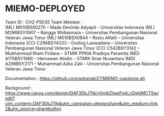 # MIEMO-DEPLOYED
Team ID      :  CH2-PS035
Team Member  :  
(ML)  M010BSX0270 – Made Devinda Adyapti – Universitas Indonesia
(ML)  M296BSY0907 – Rangga Widiasmara – Universitas Pembangunan Nasional Veteran Jawa Timur
(ML)  M010BSX0844 – Restu Alfath – Universitas Indonesia
(CC)  C296BSY4333 – Doding Laswadana – Universitas Pembangunan Nasional Veteran Jawa Timur
(CC)  C542BSY3142 – Mukhammad Ilham Firdaus – STMIK PPKIA Pradnya Paramita
(MD)  A175BSY1986 – Hernawan Abidin – STMIK Sinar Nusantara
(MD)  A296BSY2171 – Muhammad Azka Zaki – Universitas Pembangunan Nasional Veteran Jawa Timur

Documentation  :
https://github.com/azkazaki27/MIEMO-capstone.git

Background     :
https://www.canva.com/design/DAF3DkJ7lik/y0mbZhapFnALzDekIMCTSw/edit?utm_content=DAF3DkJ7lik&utm_campaign=designshare&utm_medium=link2&utm_source=sharebutton



